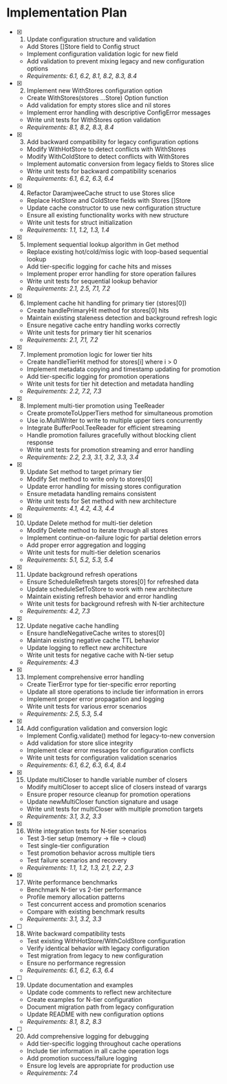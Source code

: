 # Implementation Plan

- [x] 1. Update configuration structure and validation
  - Add Stores []Store field to Config struct
  - Implement configuration validation logic for new field
  - Add validation to prevent mixing legacy and new configuration options
  - _Requirements: 6.1, 6.2, 8.1, 8.2, 8.3, 8.4_

- [x] 2. Implement new WithStores configuration option
  - Create WithStores(stores ...Store) Option function
  - Add validation for empty stores slice and nil stores
  - Implement error handling with descriptive ConfigError messages
  - Write unit tests for WithStores option validation
  - _Requirements: 8.1, 8.2, 8.3, 8.4_

- [x] 3. Add backward compatibility for legacy configuration options
  - Modify WithHotStore to detect conflicts with WithStores
  - Modify WithColdStore to detect conflicts with WithStores
  - Implement automatic conversion from legacy fields to Stores slice
  - Write unit tests for backward compatibility scenarios
  - _Requirements: 6.1, 6.2, 6.3, 6.4_

- [x] 4. Refactor DaramjweeCache struct to use Stores slice
  - Replace HotStore and ColdStore fields with Stores []Store
  - Update cache constructor to use new configuration structure
  - Ensure all existing functionality works with new structure
  - Write unit tests for struct initialization
  - _Requirements: 1.1, 1.2, 1.3, 1.4_

- [x] 5. Implement sequential lookup algorithm in Get method
  - Replace existing hot/cold/miss logic with loop-based sequential lookup
  - Add tier-specific logging for cache hits and misses
  - Implement proper error handling for store operation failures
  - Write unit tests for sequential lookup behavior
  - _Requirements: 2.1, 2.5, 7.1, 7.2_

- [x] 6. Implement cache hit handling for primary tier (stores[0])
  - Create handlePrimaryHit method for stores[0] hits
  - Maintain existing staleness detection and background refresh logic
  - Ensure negative cache entry handling works correctly
  - Write unit tests for primary tier hit scenarios
  - _Requirements: 2.1, 7.1, 7.2_

- [x] 7. Implement promotion logic for lower tier hits
  - Create handleTierHit method for stores[i] where i > 0
  - Implement metadata copying and timestamp updating for promotion
  - Add tier-specific logging for promotion operations
  - Write unit tests for tier hit detection and metadata handling
  - _Requirements: 2.2, 7.2, 7.3_

- [x] 8. Implement multi-tier promotion using TeeReader
  - Create promoteToUpperTiers method for simultaneous promotion
  - Use io.MultiWriter to write to multiple upper tiers concurrently
  - Integrate BufferPool.TeeReader for efficient streaming
  - Handle promotion failures gracefully without blocking client response
  - Write unit tests for promotion streaming and error handling
  - _Requirements: 2.2, 2.3, 3.1, 3.2, 3.3, 3.4_

- [x] 9. Update Set method to target primary tier
  - Modify Set method to write only to stores[0]
  - Update error handling for missing stores configuration
  - Ensure metadata handling remains consistent
  - Write unit tests for Set method with new architecture
  - _Requirements: 4.1, 4.2, 4.3, 4.4_

- [x] 10. Update Delete method for multi-tier deletion
  - Modify Delete method to iterate through all stores
  - Implement continue-on-failure logic for partial deletion errors
  - Add proper error aggregation and logging
  - Write unit tests for multi-tier deletion scenarios
  - _Requirements: 5.1, 5.2, 5.3, 5.4_

- [x] 11. Update background refresh operations
  - Ensure ScheduleRefresh targets stores[0] for refreshed data
  - Update scheduleSetToStore to work with new architecture
  - Maintain existing refresh behavior and error handling
  - Write unit tests for background refresh with N-tier architecture
  - _Requirements: 4.2, 7.3_

- [x] 12. Update negative cache handling
  - Ensure handleNegativeCache writes to stores[0]
  - Maintain existing negative cache TTL behavior
  - Update logging to reflect new architecture
  - Write unit tests for negative cache with N-tier setup
  - _Requirements: 4.3_

- [x] 13. Implement comprehensive error handling
  - Create TierError type for tier-specific error reporting
  - Update all store operations to include tier information in errors
  - Implement proper error propagation and logging
  - Write unit tests for various error scenarios
  - _Requirements: 2.5, 5.3, 5.4_

- [x] 14. Add configuration validation and conversion logic
  - Implement Config.validate() method for legacy-to-new conversion
  - Add validation for store slice integrity
  - Implement clear error messages for configuration conflicts
  - Write unit tests for configuration validation scenarios
  - _Requirements: 6.1, 6.2, 6.3, 6.4, 8.4_

- [x] 15. Update multiCloser to handle variable number of closers
  - Modify multiCloser to accept slice of closers instead of varargs
  - Ensure proper resource cleanup for promotion operations
  - Update newMultiCloser function signature and usage
  - Write unit tests for multiCloser with multiple promotion targets
  - _Requirements: 3.1, 3.2, 3.3_

- [x] 16. Write integration tests for N-tier scenarios
  - Test 3-tier setup (memory → file → cloud)
  - Test single-tier configuration
  - Test promotion behavior across multiple tiers
  - Test failure scenarios and recovery
  - _Requirements: 1.1, 1.2, 1.3, 2.1, 2.2, 2.3_

- [x] 17. Write performance benchmarks
  - Benchmark N-tier vs 2-tier performance
  - Profile memory allocation patterns
  - Test concurrent access and promotion scenarios
  - Compare with existing benchmark results
  - _Requirements: 3.1, 3.2, 3.3_

- [ ] 18. Write backward compatibility tests
  - Test existing WithHotStore/WithColdStore configuration
  - Verify identical behavior with legacy configuration
  - Test migration from legacy to new configuration
  - Ensure no performance regression
  - _Requirements: 6.1, 6.2, 6.3, 6.4_

- [ ] 19. Update documentation and examples
  - Update code comments to reflect new architecture
  - Create examples for N-tier configuration
  - Document migration path from legacy configuration
  - Update README with new configuration options
  - _Requirements: 8.1, 8.2, 8.3_

- [ ] 20. Add comprehensive logging for debugging
  - Add tier-specific logging throughout cache operations
  - Include tier information in all cache operation logs
  - Add promotion success/failure logging
  - Ensure log levels are appropriate for production use
  - _Requirements: 7.4_
